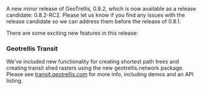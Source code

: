 A new minor release of GeoTrellis, 0.8.2, which is now available as a release candidate: 0.8.2-RC2.  Please let us know if you find any issues with the release candidate so we can address them before the release of 0.8.1.  

There are some exciting new features in this release:

### Geotrellis Transit
We've included new functionality for creating shortest path trees and creating transit shed rasters using the new geotrellis.network package. Please see [transit.geotrellis.com](http://transit.geotrellis.com) for more info, including demos and an API listing.

